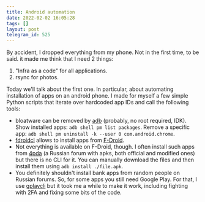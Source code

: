 ```yaml
---
title: Android automation
date: 2022-02-02 16:05:28
tags: []
layout: post
telegram_id: 525
---
```


By accident, I dropped everything from my phone. Not in the first time, to be said. it made me think that I need 2 things:

1. "Infra as a code" for all applications.
2. rsync for photos.

Today we'll talk about the first one. In particular, about automating installation of apps on an android phone. I made for myself a few simple Python scripts that iterate over hardcoded app IDs and call the following tools:

+ bloatware can be removed by [adb](https://developer.android.com/studio/command-line/adb) (probably, no root required, IDK). Show installed apps: `adb shell pm list packages`.  Remove a specific app: `adb shell pm uninstall -k --user 0 com.android.chrome`.
+ [fdroidcl](https://github.com/mvdan/fdroidcl) allows to install apps from [F-Droid](https://f-droid.org/).
+ Not everything is available on F-Droid, though. I often install such apps from [4pda](https://4pda.to/forum/index.php?showforum=212) (a Russian forum with apks, both official and modified ones) but there is no CLI for it. You can manually download the files and then install them using `adb install ./file.apk`.
+ You definitely shouldn't install bank apps from random people on Russian forums. So, for some apps you still need Google Play. For that, I use [gplaycli](https://github.com/matlink/gplaycli) but it took me a while to make it work, including fighting with 2FA and fixing some bits of the code.
